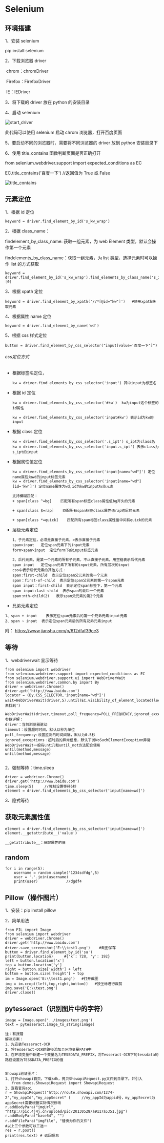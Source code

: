 # Selenium

## 环境搭建

1、安装 selenium

pip install selenium

2、下载浏览器 driver

​    chrom：chromDriver

​    Firefox：FirefoxDriver

​    IE：IEDriver

3、将下载的 driver 放在 python 的安装目录

4、启动 selenium

![start_driver](../images/start_driver.png)

此代码可以使用 selenium 启动 chrom 浏览器，打开百度页面

5、要启动不同的浏览器时，需要将不同浏览器的 driver 放到 python 安装目录下

6、使用 title_contains 函数判断页面是否正确打开

from selenium.webdriver.support import expected_conditions as EC

EC.title_contains('百度一下')      //返回值为 True 或 False

![title_contains](../images/title_contains.png)



## 元素定位

1、根据 id 定位

```
keyword = driver.find_element_by_id('s_kw_wrap')
```

2、根据 class_name：

findelement_by_class_name: 获取一组元素，为 web Element 类型，默认会操作第一个元素

findelements_by_class_name：获取一组元素，为 list 类型，选择元素时可以操作 list 的方式获取

```
keyword = driver.find_element_by_id('s_kw_wrap').find_elements_by_class_name('s_ipt')[0]
```

3、根据 xpath 定位

```
keyword = driver.find_element_by_xpath('//*[@id="kw"]')   #使用xpath获取元素
```

4、根据属性 name 定位

```
keyword = driver.find_element_by_name('wd') 
```

5、根据 css 样式定位

```
button = driver.find_element_by_css_selector("input[value='百度一下']")
```

###### css定位方式

+ 根据标签名定位，

  ```
  kw = driver.find_elements_by_css_selector('input') 其中input为标签名
  ```

+ 根据 id 定位

  ```
  kw = driver.find_elements_by_css_selector('#kw')  kw为input这个标签的id属性
  
  kw = driver.find_elements_by_css_selector('input#kw') 表示id为kw的input
  ```

+ 根据 class 定位

  ```
  kw = driver.find_elements_by_css_selector('.s_ipt') s_ipt为class名
  kw = driver.find_elements_by_css_selector('input.s_ipt') 表示class为s_ipt的input
  ```

+ 根据属性值定位

  ```
  kw = driver.find_elements_by_css_selector('input[name="wd"]') 定位name属性为wd的input标签元素
  kw = driver.find_elements_by_css_selector('input[name="wd"][id='kw']') 定位name属性为wd,id为kw的input标签元素
  
  支持模糊匹配：
  + span[class ^=bg]    匹配所有span标签class属性值bg开头的元素
  
  + span[class $=rap]    匹配所有span标签class属性值rap结尾的元素
  
  + span[class *=quick]    匹配所有span标签class属性值中间有quick的元素
  
  ```

+ 层级元素定位

  ```
  1、子元素定位，必须是直接子元素，>表示直接子元素
  span>input   定位span元素下的input元素
  form>span>input  定位form下的input标签元素
  
  2、后代元素，是某一个元素的所有子元素，不止直接子元素，用空格表示后代元素
  span input   定位span元素下所有的input元素，所有层次的input
  css中表示后代元素的其他方式：
  span:first-child  表示定位span父元素的第一个元素
  span：first-of-child  表示定位span父元素的第一个span元素
  span input：first-child  表示定位span标签下，第一个元素
  span input:last-shild  表示span的最后一个元素
  span:nth-child(2)   表示span父元素的第2个元素
  
  ```

+ 兄弟元素定位

```
1、span + input    表示定位span元素后的第一个兄弟元素input元素
2、span ~ input  表示定位span元素后的所有兄弟元素input
```

附： https://www.jianshu.com/p/612dfaf39ce3 

## 等待

1、webdriverwait 显示等待

```
from selenium import webdriver
from selenium.webdriver.support import expected_conditions as EC
from selenium.webdriver.support.ui import WebDriverWait
from selenium.webdriver.common.by import By
driver = webdriver.Chrome()
driver.get('http://www.baidu.com')
locator = (By.CSS_SELECTOR,'input[name="wd"]')
wait=WebDriverWait(driver,5).until(EC.visibility_of_element_located(locator),'元素找到')

WebDriverWait(driver,timeout,poll_frequency=POLL_FREQUENCY,ignored_exceptions=None)
参数详解：
driver：当前浏览器驱动
timeout：设置超时时间，默认以秒为单位
poll_frequency:设置监测的时间间隔，默认为0.5秒
ignored_exceptions：超时后的异常信息，默认下抛NoSuchElementException异常
WebDriverWait一般有until和until_not方法配合使用
until(method,message)
until(method,message)


```

2、强制等待：time.sleep

```
driver = webdriver.Chrome()
driver.get('http://www.baidu.com')
time.sleep(5)     //强制设置等待5秒
element = driver.find_elements_by_css_selector('input[name=wd]')
```

3、隐式等待



## 获取元素属性值

```
element = driver.find_elements_by_css_selector('input[name=wd]')
element.__getattribute__('value')

__getattribute__：获取属性的值
```

## random

```
for i in range(5):    
	username = random.sample('1234sdfdg',5)    
	user = '.'.join(username)    
	print(user)             //dgdf4
```

## Pillow（操作图片）

1、安装：pip install pillow

2、简单用法

```
from PIL import Image
from selenium import webdriver
driver = webdriver.Chrome()
driver.get('http://www.baidu.com')
driver.save_screenshot('E:\\test1.png')    #截图保存
button = driver.find_element_by_id('su')
print(button.location)     #{'x': 728, 'y': 192}
left = button.location['x']
top = button.location['y']
right = button.size['width'] + left
bottom = button.size['height'] + top
im = Image.open('E:\\test1.png')   #打开截图
img = im.crop((left,top,right,bottom))   #按坐标进行裁剪img.save('E:\\test.png')
driver.close()
```

## pytesseract（识别图片中的字符）

```
image = Image.open('../images/test.png')
text = pytesseract.image_to_string(image)

注：有报错
解决方案：
1、先安装Tesseract-OCR
2、将Tesseract-OCR的路径添加至环境变量PATH中
3、在环境变量中新建一个变量名为TESSDATA_PREFIX，将Tesseract-OCR下的tessdata的路径设置为TESSDATA_PREFIX的值


Showapi验证图片：
1、打开showapi首页，下载sdk，拷贝ShowapiRequest.py文件到目录下，并引入
   from demos.ShowapiRequest import ShowapiRequest
2、查看官网api
r = ShowapiRequest("http://route.showapi.com/1274-2","my_appId","my_appSecret" )     //my_appId为appid号，my_appSecret为appSecret需要根据实际情况修改
r.addBodyPara("imgUrl", "http://pic.4j4j.cn/upload/pic/20130528/a9117a5351.jpg")
r.addBodyPara("base64", "")
r.addFilePara("imgFile", "替换为你的文件")
#以上三个参数可以三选一
res = r.post()
print(res.text) # 返回信息
```

